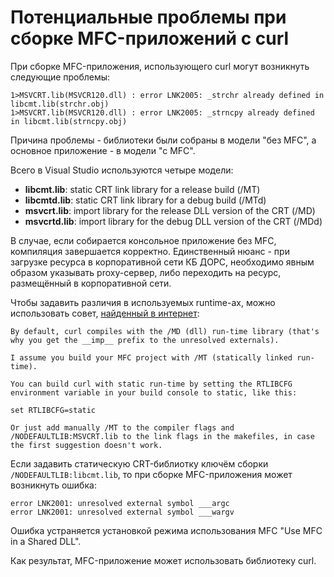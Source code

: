 # Потенциальные проблемы при сборке MFC-приложений с curl

При сборке MFC-приложения, использующего curl могут возникнуть следующие проблемы:

``` log
1>MSVCRT.lib(MSVCR120.dll) : error LNK2005: _strchr already defined in libcmt.lib(strchr.obj)
1>MSVCRT.lib(MSVCR120.dll) : error LNK2005: _strncpy already defined in libcmt.lib(strncpy.obj)
```

Причина проблемы - библиотеки были собраны в модели "без MFC", а основное приложение - в модели "с MFC".

Всего в Visual Studio используются четыре модели:

- **libcmt.lib**: static CRT link library for a release build (/MT)
- **libcmtd.lib**: static CRT link library for a debug build (/MTd)
- **msvcrt.lib**: import library for the release DLL version of the CRT (/MD)
- **msvcrtd.lib**: import library for the debug DLL version of the CRT (/MDd)

В случае, если собирается консольное приложение без MFC, компиляция завершается корректно. Единственный нюанс - при загрузке ресурса в корпоративной сети КБ ДОРС, необходимо явным образом указывать proxy-сервер, либо переходить на ресурс, размещённый в корпоративной сети.

Чтобы задавить различия в используемых runtime-ах, можно использовать совет, [найденный в интернет](https://stackoverflow.com/questions/15919435/include-curl-in-mfc-project):

``` text
By default, curl compiles with the /MD (dll) run-time library (that's why you get the __imp__ prefix to the unresolved externals).

I assume you build your MFC project with /MT (statically linked run-time).

You can build curl with static run-time by setting the RTLIBCFG environment variable in your build console to static, like this:

set RTLIBCFG=static

Or just add manually /MT to the compiler flags and /NODEFAULTLIB:MSVCRT.lib to the link flags in the makefiles, in case the first suggestion doesn't work.
```

Если задавить статическую CRT-библиотку ключём сборки `/NODEFAULTLIB:libcmt.lib`, то при сборке MFC-приложения может возникнуть ошибка:

``` output
error LNK2001: unresolved external symbol ___argc
error LNK2001: unresolved external symbol ___wargv
```

Ошибка устраняется установкой режима использования MFC "Use MFC in a Shared DLL".

Как результат, MFC-приложение может использовать библиотеку curl.
